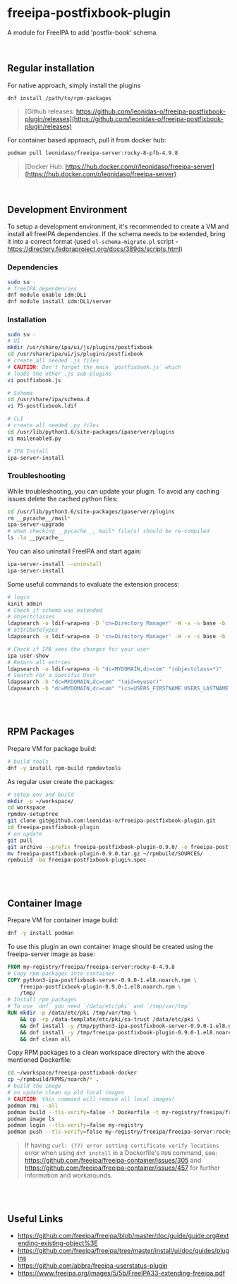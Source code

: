 # freeipa-postfixbook-plugin

A module for FreeIPA to add 'postfix-book' schema.


<br>

## Regular installation

For native approach, simply install the plugins 
```
dnf install /path/to/rpm-packages
```
> [Github releases: https://github.com/leonidas-o/freeipa-postfixbook-plugin/releases](https://github.com/leonidas-o/freeipa-postfixbook-plugin/releases)


For container based approach, pull it from docker hub:
```bash
podman pull leonidaso/freeipa-server:rocky-8-pfb-4.9.8
```
> [Docker Hub: https://hub.docker.com/r/leonidaso/freeipa-server](https://hub.docker.com/r/leonidaso/freeipa-server)


<br>

## Development Environment

To setup a development environment, it's recommended to create a VM and install all freeIPA dependencies.
If the schema needs to be extended, bring it into a correct format (used `ol-schema-migrate.pl` script - https://directory.fedoraproject.org/docs/389ds/scripts.html)

### Dependencies
```bash
sudo su -
# freeIPA dependencies
dnf module enable idm:DL1
dnf module install idm:DL1/server
```

### Installation
```bash
sudo su -
# UI
mkdir /usr/share/ipa/ui/js/plugins/postfixbook
cd /usr/share/ipa/ui/js/plugins/postfixbook
# create all needed .js files
# CAUTION: Don't forget the main `postfixbook.js` which
# loads the other .js sub-plugins
vi postfixbook.js

# Schema
cd /usr/share/ipa/schema.d
vi 75-postfixbook.ldif

# CLI
# create all needed .py files
cd /usr/lib/python3.6/site-packages/ipaserver/plugins
vi mailenabled.py

# IPA Install
ipa-server-install
```


### Troubleshooting
While troubleshooting, you can update your plugin. To avoid any caching issues delete the cached python files:
```bash
cd /usr/lib/python3.6/site-packages/ipaserver/plugins
rm __pycache__/mail*
ipa-server-upgrade
# when checking __pycache__, mail* file(s) should be re-compiled
ls -la __pycache__
```

You can also uninstall FreeIPA and start again:
```bash
ipa-server-install --uninstall
ipa-server-install
```

Some useful commands to evaluate the extension process:
```bash
# login
kinit admin
# Check if schema was extended
# objectclasses
ldapsearch -o ldif-wrap=no -D 'cn=Directory Manager' -W -x -s base -b 'cn=schema' objectclasses | grep -i mail
# attributeTypes
ldapsearch -o ldif-wrap=no -D 'cn=Directory Manager' -W -x -s base -b 'cn=schema' attributetypes | grep -i mail

# Check if IPA sees the changes for your user
ipa user-show
# Return all entries
ldapsearch -o ldif-wrap=no -b "dc=MYDOMAIN,dc=com" "(objectclass=*)"
# Search For a Specific User
ldapsearch -b "dc=MYDOMAIN,dc=com" "(uid=myuser)"
ldapsearch -b "dc=MYDOMAIN,dc=com" "(cn=USERS_FIRSTNAME USERS_LASTNAME)"
```



<br><br>

## RPM Packages

Prepare VM for package build:
```bash
# build tools
dnf -y install rpm-build rpmdevtools
```

As regular user create the packages:
```bash
# setup env and build
mkdir -p ~/workspace/
cd workspace
rpmdev-setuptree
git clone git@github.com:leonidas-o/freeipa-postfixbook-plugin.git
cd freeipa-postfixbook-plugin
# on update
git pull
git archive --prefix freeipa-postfixbook-plugin-0.9.0/ -o freeipa-postfixbook-plugin-0.9.0.tar.gz HEAD
mv freeipa-postfixbook-plugin-0.9.0.tar.gz ~/rpmbuild/SOURCES/
rpmbuild -ba freeipa-postfixbook-plugin.spec
```


<br><br>

## Container Image

Prepare VM for container image build:
```bash
dnf -y install podman
```

To use this plugin an own container image should be created using the freeipa-server image as base:
```Dockerfile
FROM my-registry/freeipa/freeipa-server:rocky-8-4.9.8
# Copy rpm packages into container
COPY python3-ipa-postfixbook-server-0.9.0-1.el8.noarch.rpm \
    freeipa-postfixbook-plugin-0.9.0-1.el8.noarch.rpm \
    /tmp/
# Install rpm packages
# To use `dnf` you need `/data/etc/pki` and `/tmp/var/tmp`
RUN mkdir -p /data/etc/pki /tmp/var/tmp \
    && cp -rp /data-template/etc/pki/ca-trust /data/etc/pki \
    && dnf install -y /tmp/python3-ipa-postfixbook-server-0.9.0-1.el8.noarch.rpm \
    && dnf install -y /tmp/freeipa-postfixbook-plugin-0.9.0-1.el8.noarch.rpm \
    && dnf clean all
```

Copy RPM packages to a clean workspace directory with the above mentioned Dockerfile:
```bash
cd ~/workspace/freeipa-postfixbook-docker
cp ~/rpmbuild/RPMS/noarch/* .
# build the image
# on update clean up old local images 
# CAUTION: this command will remove all local images!
podman rmi --all
podman build --tls-verify=false -f Dockerfile -t my-registry/freeipa/freeipa-server:rocky-8-pfb-4.9.8 .
podman image ls
podman login --tls-verify=false my-registry
podman push --tls-verify=false my-registry/freeipa/freeipa-server:rocky-8-pfb-4.9.8
```
> If having `curl: (77) error setting certificate verify locations` error when using `dnf install`
> in a Dockerfile's `RUN` command, see: https://github.com/freeipa/freeipa-container/issues/305 and 
> https://github.com/freeipa/freeipa-container/issues/457 for further information and workarounds.



<br><br>

## Useful Links
- https://github.com/freeipa/freeipa/blob/master/doc/guide/guide.org#extending-existing-object%3E
- https://github.com/freeipa/freeipa/tree/master/install/ui/doc/guides/plugins
- https://github.com/abbra/freeipa-userstatus-plugin
- https://www.freeipa.org/images/5/5b/FreeIPA33-extending-freeipa.pdf
